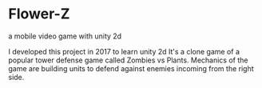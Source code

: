 # Flower-Z
a mobile video game with unity 2d

I developed this project in 2017 to learn unity 2d
It's a clone game of a popular tower defense game called Zombies vs Plants.
Mechanics of the game are building units to defend against enemies incoming from the right side.
